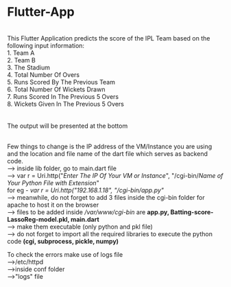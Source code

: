 # Flutter-App

<br>
This Flutter Application predicts the score of the IPL Team based on the following input information:<br>
1. Team A <br>
2. Team B <br>
3. The Stadium <br>
4. Total Number Of Overs <br>
5. Runs Scored By The Previous Team <br>
6. Total Number Of Wickets Drawn <br> 
7. Runs Scored In The Previous 5 Overs <br>
8. Wickets Given In The Previous 5 Overs <br>
<br><br>
 The output will be presented at the bottom
 <br><br>
 
 Few things to change is the IP address of the VM/Instance you are using and the location and file name of the dart file which serves as backend code.<br>
 --> inside lib folder, go to main.dart file <br>
 --> var r = Uri.http("*Enter The IP Of Your VM or Instance*", "/cgi-bin/*Name of Your Python File with Extension*" <br>for eg - 
 *var r = Uri.http("192.168.1.18", "/cgi-bin/app.py"* <br>
 --> meanwhile, do not forget to add 3 files inside the cgi-bin folder for apache to host it on the browser <br>
 --> files to be added inside */var/www/cgi-bin* are **app.py, Batting-score-LassoReg-model.pkl, main.dart**  <br>
 --> make them executable (only python and pkl file)  <br>
 --> do not forget to import all the required libraries to execute the python code **(cgi, subprocess, pickle, numpy)**
 
 
 To check the errors make use of logs file<br>
 -->/etc/httpd <br>
 -->inside conf folder  <br>
 -->"logs" file
